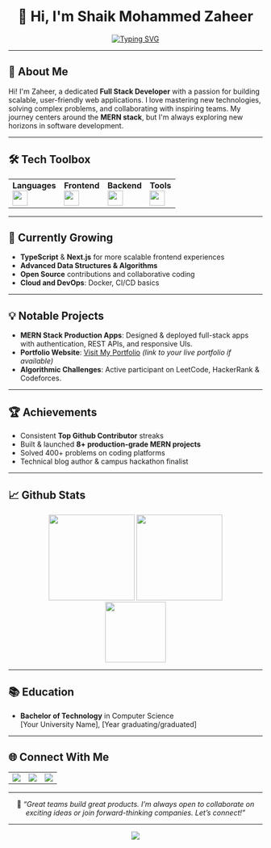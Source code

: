 <div align="center">

# 👋 Hi, I'm Shaik Mohammed Zaheer

[![Typing SVG](https://readme-typing-svg.herokuapp.com?font=Fira+Code&duration=2500&pause=600&color=2F80ED&center=true&vCenter=true&width=800&lines=Full+Stack+Developer+%7C+MERN+Stack+Specialist;Turning+ideas+into+robust+web+apps+%F0%9F%94%A5;Passionate+about+Learning%2C+Building%2C+and+Teamwork)](https://github.com/iamzaheershaik)

</div>

---

## 🚀 About Me

Hi! I'm Zaheer, a dedicated **Full Stack Developer** with a passion for building scalable, user-friendly web applications. I love mastering new technologies, solving complex problems, and collaborating with inspiring teams. My journey centers around the **MERN stack**, but I'm always exploring new horizons in software development.

---

## 🛠️ Tech Toolbox

<table>
<tr>
<td>
  <strong>Languages</strong><br>
  <img src="https://skillicons.dev/icons?i=js,ts,cpp,python" height="30"/>
</td>
<td>
  <strong>Frontend</strong><br>
  <img src="https://skillicons.dev/icons?i=react,redux,html,css,bootstrap" height="30"/>
</td>
<td>
  <strong>Backend</strong><br>
  <img src="https://skillicons.dev/icons?i=nodejs,express,mongodb" height="30"/>
</td>
<td>
  <strong>Tools</strong><br>
  <img src="https://skillicons.dev/icons?i=git,github,vscode,linux" height="30"/>
</td>
</tr>
</table>

---

## 🌱 Currently Growing

- **TypeScript** & **Next.js** for more scalable frontend experiences
- **Advanced Data Structures & Algorithms**
- **Open Source** contributions and collaborative coding
- **Cloud and DevOps**: Docker, CI/CD basics

---

## 💡 Notable Projects

- **MERN Stack Production Apps**: Designed & deployed full-stack apps with authentication, REST APIs, and responsive UIs.
- **Portfolio Website**: [Visit My Portfolio](https://github.com/iamzaheershaik) *(link to your live portfolio if available)*
- **Algorithmic Challenges**: Active participant on LeetCode, HackerRank & Codeforces.

---

## 🏆 Achievements

- Consistent **Top Github Contributor** streaks
- Built & launched **8+ production-grade MERN projects**
- Solved 400+ problems on coding platforms
- Technical blog author & campus hackathon finalist

---

## 📈 Github Stats

<div align="center">

<img src="https://github-readme-stats.vercel.app/api?username=iamzaheershaik&show_icons=true&theme=github_dark&hide_border=true&bg_color=0D1117&title_color=2F80ED&icon_color=2F80ED" height="170"/>
<img src="https://github-readme-streak-stats.herokuapp.com/?user=iamzaheershaik&theme=github-dark-blue&hide_border=true" height="170"/>
<br>
<img src="https://github-readme-stats.vercel.app/api/top-langs/?username=iamzaheershaik&layout=compact&theme=github_dark&hide_border=true&bg_color=0D1117" height="120"/>
</div>

---

## 📚 Education

- **Bachelor of Technology** in Computer Science<br>
  [Your University Name], [Year graduating/graduated]

---

## 🌐 Connect With Me

<table>
<tr>
<td align="center">
  <a href="mailto:smohammedzaheershaik0323@gmail.com">
    <img src="https://img.shields.io/badge/Email-2F80ED?style=for-the-badge&logo=gmail&logoColor=white"/>
  </a>
</td>
<td align="center">
  <a href="https://linkedin.com/in/iamzaheershaik">
    <img src="https://img.shields.io/badge/LinkedIn-0077B5?style=for-the-badge&logo=linkedin&logoColor=white"/>
  </a>
</td>
<td align="center">
  <a href="https://github.com/iamzaheershaik">
    <img src="https://img.shields.io/badge/GitHub-181717?style=for-the-badge&logo=github&logoColor=white"/>
  </a>
</td>
</tr>
</table>

---

<div align="center">
  
💬 <i>“Great teams build great products. I’m always open to collaborate on exciting ideas or join forward-thinking companies. Let’s connect!”</i>

</div>

---

<p align="center">
  <img src="https://komarev.com/ghpvc/?username=iamzaheershaik&color=2F80ED&style=for-the-badge&label=PROFILE+VIEWS"/>
</p>
